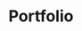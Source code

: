 ---
title: Portfolio
description: My Projects and Works
menu:
    main:
        weight: 3
        params:
            icon: folder
---